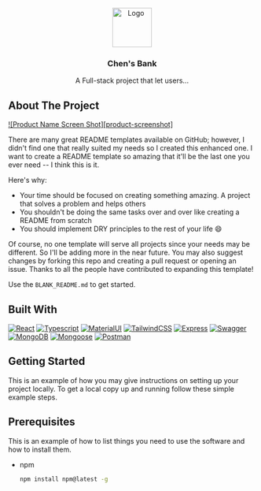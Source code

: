 <!-- PROJECT LOGO -->
<br />
<div align="center">
  <a href="./Front/src/logo.svg">
    <img src="https://tecdn.b-cdn.net/img/Photos/new-templates/bootstrap-login-form/lotus.webp" alt="Logo" width="80" height="80">
  </a>

  <h3 align="center">Chen's Bank</h3>

  <p align="center">
    A Full-stack project that let users...
  </p>
</div>


<!-- ABOUT THE PROJECT -->
## About The Project
[![Product Name Screen Shot][product-screenshot]](https://example.com)

There are many great README templates available on GitHub; however, I didn't find one that really suited my needs so I created this enhanced one. I want to create a README template so amazing that it'll be the last one you ever need -- I think this is it.

Here's why:
* Your time should be focused on creating something amazing. A project that solves a problem and helps others
* You shouldn't be doing the same tasks over and over like creating a README from scratch
* You should implement DRY principles to the rest of your life :smile:

Of course, no one template will serve all projects since your needs may be different. So I'll be adding more in the near future. You may also suggest changes by forking this repo and creating a pull request or opening an issue. Thanks to all the people have contributed to expanding this template!

Use the `BLANK_README.md` to get started.



## Built With
[![React][React-logo]][React-url]
[![Typescript][Typescript-logo]][Typescript-url]
[![MaterialUI][MaterialUI-logo]][MaterialUI-url]
[![TailwindCSS][TailwindCSS-logo]][TailwindCSS-url]
[![Express][Express-logo]][Express-url]
[![Swagger][Swagger-logo]][Swagger-url]
[![MongoDB][MongoDB-logo]][MongoDB-url]
[![Mongoose][Mongoose-logo]][Mongoose-url]
[![Postman][Postman-logo]][Postman-url]

## Getting Started

This is an example of how you may give instructions on setting up your project locally.
To get a local copy up and running follow these simple example steps.

## Prerequisites

This is an example of how to list things you need to use the software and how to install them.
* npm
  ```sh
  npm install npm@latest -g
  ```



[React-logo]: https://img.shields.io/badge/React-20232A?style=for-the-badge&logo=react&logoColor=61DAFB
[React-url]: https://reactjs.org/

[Typescript-logo]:https://img.shields.io/badge/Typescript-323330?style=for-the-badge&logo=typescript&logoColor=f0db4f
[Typescript-url]: https://www.typescriptlang.org/

[MaterialUI-logo]: https://img.shields.io/badge/MUI-42a5f5?style=for-the-badge&logo=mui&logoColor=white
[MaterialUI-url]: https://mui.com/

[TailwindCSS-logo]: https://img.shields.io/badge/tailwind-6d28d9?style=for-the-badge&logo=tailwindcss&logoColor=white
[TailwindCSS-url]: https://tailwindcss.com/

[Express-logo]: https://img.shields.io/badge/express-06b6d4?style=for-the-badge&logo=express&logoColor=white
[Express-url]: https://expressjs.com/

[Swagger-logo]: https://img.shields.io/badge/swagger-47c5c4?style=for-the-badge&logo=swagger&logoColor=white
[Swagger-url]: https://swagger.io/

[MongoDB-logo]: https://img.shields.io/badge/mongodb-3F3E42?style=for-the-badge&logo=mongodb&logoColor=3FA037
[MongoDB-url]: https://www.mongodb.com/

[Mongoose-logo]: https://img.shields.io/badge/Mongoose-881100?style=for-the-badge&logo=Mongoose&logoColor=white
[Mongoose-url]: https://mongoosejs.com/

[Postman-logo]: https://img.shields.io/badge/Postman-E86837?style=for-the-badge&logo=Postman&logoColor=white
[Postman-url]: https://www.postman.com/
